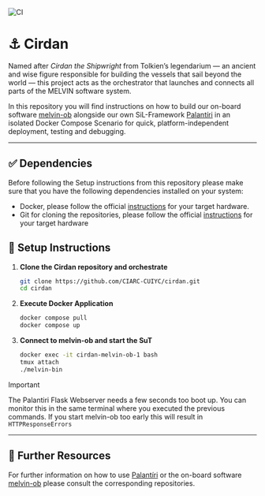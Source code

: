 ![CI](https://github.com/CIARC-CUIYC/cirdan/actions/workflows/build-cirdan.yaml/badge.svg)
# ⚓ Cirdan
Named after *Círdan the Shipwright* from Tolkien’s legendarium — an ancient and wise figure responsible for building the vessels that sail beyond the world — this project acts as the orchestrator that launches and connects all parts of the MELVIN software system.

In this repository you will find instructions on how to build our on-board software [melvin-ob](https://github.com/CIARC-CUIYC/melvin-ob) alongside our own SiL-Framework [Palantíri](https://github.com/CIARC-CUIYC/Palantiri) in an isolated Docker Compose Scenario for quick, platform-independent deployment, testing and debugging.

---

## ✅ Dependencies
Before following the Setup instructions from this repository please make sure that you have the following dependencies installed on your system:
* Docker, please follow the official [instructions](https://docs.docker.com/engine/install/) for your target hardware.
* Git for cloning the repositories, please follow the official [instructions](https://git-scm.com/downloads) for your target hardware

## 🔨 Setup Instructions
1. **Clone the Cirdan repository and orchestrate**
   ```bash
   git clone https://github.com/CIARC-CUIYC/cirdan.git
   cd cirdan
   ```
2. **Execute Docker Application**
    ```bash
    docker compose pull
    docker compose up
    ```
5. **Connect to melvin-ob and start the SuT**
    ```bash
   docker exec -it cirdan-melvin-ob-1 bash
   tmux attach
   ./melvin-bin
   ```
> [!IMPORTANT]  
> The Palantiri Flask Webserver needs a few seconds too boot up. You can monitor this in the same terminal where you executed the 
> previous commands. If you start melvin-ob too early this will result in `HTTPResponseErrors`

---

## 📖 Further Resources
For further information on how to use [Palantíri](https://github.com/CIARC-CUIYC/Palantiri) or the on-board software [melvin-ob](https://github.com/CIARC-CUIYC/melvin-ob) please consult the corresponding repositories.
